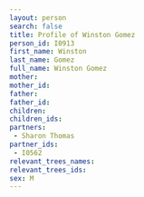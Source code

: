 ```yaml
---
layout: person
search: false
title: Profile of Winston Gomez
person_id: I0913
first_name: Winston
last_name: Gomez
full_name: Winston Gomez
mother: 
mother_id: 
father: 
father_id: 
children:
children_ids:
partners:
 - Sharon Thomas
partner_ids:
 - I0562
relevant_trees_names:
relevant_trees_ids:
sex: M
---
```


